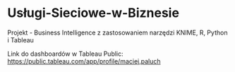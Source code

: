# Usługi-Sieciowe-w-Biznesie
Projekt - Business Intelligence z zastosowaniem narzędzi KNIME, R, Python i Tableau

Link do dashboardów w Tableau Public: 
https://public.tableau.com/app/profile/maciej.paluch
